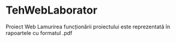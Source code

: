 # TehWebLaborator
Proiect Web
Lamurirea funcționării proiectului este reprezentată în rapoartele cu formatul .pdf
